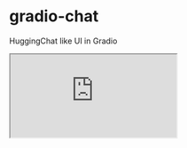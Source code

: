 # gradio-chat
HuggingChat like UI in Gradio

<iframe src="https://huggingface.co/spaces/chansung/test-multi-conv"></iframe>
